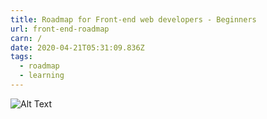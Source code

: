 ```yaml
---
title: Roadmap for Front-end web developers - Beginners
url: front-end-roadmap
carn: /
date: 2020-04-21T05:31:09.836Z
tags:
  - roadmap
  - learning
---
```

![Alt Text](https://dev-to-uploads.s3.amazonaws.com/i/pld4y1m9nh6y62cprkg8.png)
